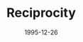 ---
mission_id: reciproc
editorsChoice:
title: "Reciprocity"
authors: 
    - "Roger T.L. Ward"
date: 1995-12-26
filename: "recipoc.zip"
description: "In a heroic effort to save mankind the rebel mercenary Kyle Katarn must infiltrate the evil empire's secret base to find the plans to destroy the death star."
cover:
levelReplaced: TALAY
difficulty: no
bm:	no
fme: no
wax: no
three_do: no
voc: no
gmd: no
vue: no
lfd: no
base: "New level from scratch" 
editors: "DFUSE 1.00"

---